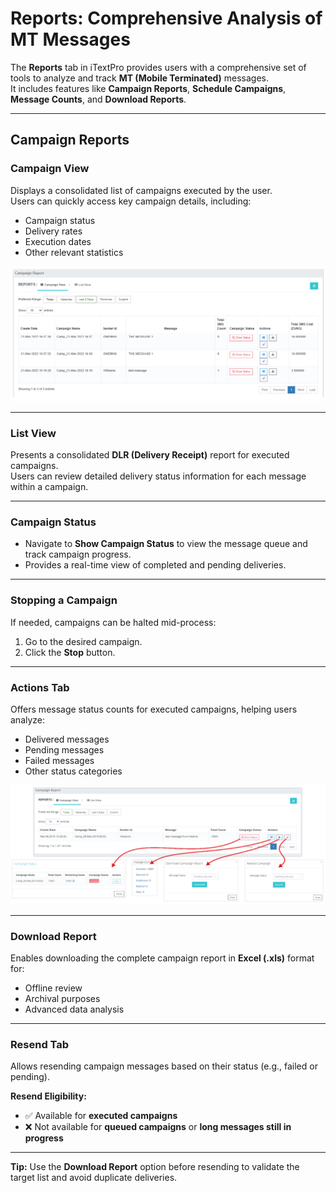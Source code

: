 # Reports: Comprehensive Analysis of MT Messages

The **Reports** tab in iTextPro provides users with a comprehensive set of tools to analyze and track **MT (Mobile Terminated)** messages.  
It includes features like **Campaign Reports**, **Schedule Campaigns**, **Message Counts**, and **Download Reports**.

---

## Campaign Reports

### Campaign View
Displays a consolidated list of campaigns executed by the user.  
Users can quickly access key campaign details, including:
- Campaign status
- Delivery rates
- Execution dates
- Other relevant statistics

![Campaign View](images/campaign1.png)

---

### List View
Presents a consolidated **DLR (Delivery Receipt)** report for executed campaigns.  
Users can review detailed delivery status information for each message within a campaign.

---

### Campaign Status
- Navigate to **Show Campaign Status** to view the message queue and track campaign progress.  
- Provides a real-time view of completed and pending deliveries.

---

### Stopping a Campaign
If needed, campaigns can be halted mid-process:
1. Go to the desired campaign.
2. Click the **Stop** button.

---

### Actions Tab
Offers message status counts for executed campaigns, helping users analyze:
- Delivered messages
- Pending messages
- Failed messages
- Other status categories

![Actions Tab](images/campaign2.png)

---

### Download Report
Enables downloading the complete campaign report in **Excel (.xls)** format for:
- Offline review
- Archival purposes
- Advanced data analysis

---

### Resend Tab
Allows resending campaign messages based on their status (e.g., failed or pending).

**Resend Eligibility:**

- ✅ Available for **executed campaigns**  
- ❌ Not available for **queued campaigns** or **long messages still in progress**

---

**Tip:** Use the **Download Report** option before resending to validate the target list and avoid duplicate deliveries.
